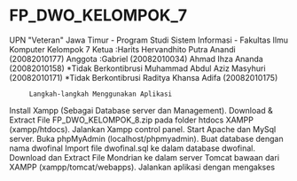 # FP_DWO_KELOMPOK_7
UPN "Veteran" Jawa Timur - Program Studi Sistem Informasi - Fakultas Ilmu Komputer
Kelompok 7
Ketua :Harits Hervandhito Putra Anandi (20082010177) 
Anggota :Gabriel (20082010034)
         Ahmad Ihza Ananda (20082010158) *Tidak Berkontibrusi
         Muhammad Abdul Aziz Masyhuri (20082010171) *Tidak Berkontibrusi
         Raditya Khansa Adifa (20082010175)
         
         
         Langkah-langkah Menggunakan Aplikasi
Install Xampp (Sebagai Database server dan Management).
Download & Extract File FP_DWO_KELOMPOK_8.zip pada folder htdocs XAMPP (xampp/htdocs).
Jalankan Xampp control panel.
Start Apache dan MySql server.
Buka phpMyAdmin (localhost/phpmyadmin).
Buat database dengan nama dwofinal
Import file dwofinal.sql ke dalam database dwofinal.
Download dan Extract File Mondrian ke dalam server Tomcat bawaan dari XAMPP (xampp/tomcat/webapps).
Jalankan aplikasi dengan mengakses 
